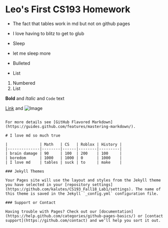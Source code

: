 # Leo's First CS193 Homework

- The fact that tables work in md but not on github pages
- I love having to blitz to get to glub
- Sleep
- let me sleep more

- Bulleted
- List

1. Numbered
2. List

**Bold** and _Italic_ and `Code` text

[Link](url) and ![Image](src)
```

For more details see [GitHub Flavored Markdown](https://guides.github.com/features/mastering-markdown/).

# I love md so much true

|              | Math   | CS   | Roblox | History |
|--------------|--------|------|--------|---------|
| brain damage | 90     | 100  | 200    | 100     |
| boredom      | 1000   | 1000 | 0      | 1000    |
| I love md    | tables | suck | to     | make    |

### Jekyll Themes

Your Pages site will use the layout and styles from the Jekyll theme you have selected in your [repository settings](https://github.com/kalutes/CS193_Fall18_Lab1/settings). The name of this theme is saved in the Jekyll `_config.yml` configuration file.

### Support or Contact

Having trouble with Pages? Check out our [documentation](https://help.github.com/categories/github-pages-basics/) or [contact support](https://github.com/contact) and we’ll help you sort it out.
